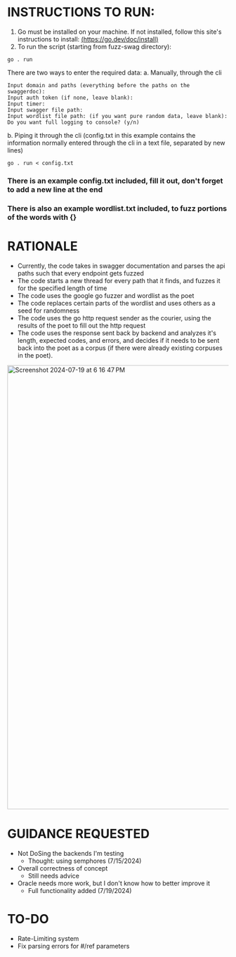 # INSTRUCTIONS TO RUN:

1.  Go must be installed on your machine. If not installed, follow this site's instructions to install: [(https://go.dev/doc/install)](https://go.dev/doc/install)
2.  To run the script (starting from fuzz-swag directory):
<pre><code>go . run</code></pre>
There are two ways to enter the required data:
a. Manually, through the cli
<pre><code>Input domain and paths (everything before the paths on the swaggerdoc):
Input auth token (if none, leave blank):
Input timer:
Input swagger file path:
Input wordlist file path: (if you want pure random data, leave blank):
Do you want full logging to console? (y/n)
</code></pre>
b. Piping it through the cli (config.txt in this example contains the information normally entered through the cli in a text file, separated by new lines) 
<pre><code>go . run < config.txt</code></pre>

### There is an example config.txt included, fill it out, don't forget to add a new line at the end
### There is also an example wordlist.txt included, to fuzz portions of the words with {}
# RATIONALE

- Currently, the code takes in swagger documentation and parses the api paths such that every endpoint gets fuzzed
- The code starts a new thread for every path that it finds, and fuzzes it for the specified length of time
- The code uses the google go fuzzer and wordlist as the poet
- The code replaces certain parts of the wordlist and uses others as a seed for randomness
- The code uses the go http request sender as the courier, using the results of the poet to fill out the http request
- The code uses the response sent back by backend and analyzes it's length, expected codes, and errors, and decides if it needs to be sent back into the poet as a corpus (if there were already existing corpuses in the poet).
<img width="1011" alt="Screenshot 2024-07-19 at 6 16 47 PM" src="https://github.com/user-attachments/assets/1c2e7752-00e7-4ca4-ac96-32c5ef2853d2">

  
# GUIDANCE REQUESTED

- Not DoSing the backends I'm testing
    - Thought: using semphores (7/15/2024)
- Overall correctness of concept
    - Still needs advice 
- Oracle needs more work, but I don't know how to better improve it
    - Full functionality added (7/19/2024)

# TO-DO

- Rate-Limiting system
- Fix parsing errors for #/ref parameters
